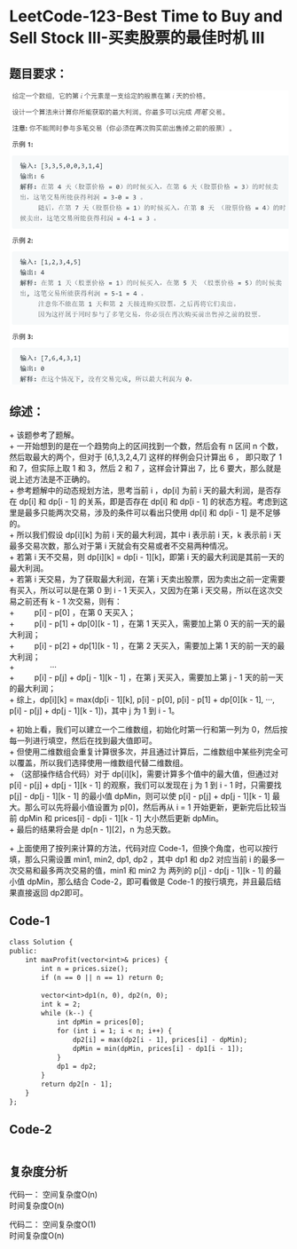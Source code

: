 # LeetCode-123-Best Time to Buy and Sell Stock III-买卖股票的最佳时机 III

## 题目要求：
![avatar](https://github.com/JakeChanFangZiyuan20/MyLeetCode/blob/master/img/123.png)

## 综述：  
\+ 该题参考了题解。  
\+ 一开始想到的是在一个趋势向上的区间找到一个数，然后会有 n 区间 n 个数，然后取最大的两个，但对于 [6,1,3,2,4,7] 这样的样例会只计算出 6 ， 即只取了 1 和 7，但实际上取 1 和 3，然后 2 和 7 ，这样会计算出 7，比 6 要大，那么就是说上述方法是不正确的。  
\+ 参考题解中的动态规划方法，思考当前 i ，dp[i] 为前 i 天的最大利润，是否存在 dp[i] 和 dp[i - 1] 的关系，即是否存在 dp[i] 和 dp[i - 1] 的状态方程。考虑到这里是最多只能两次交易，涉及的条件可以看出只使用 dp[i] 和 dp[i - 1] 是不足够的。  
\+ 所以我们假设 dp[i][k] 为前 i 天的最大利润，其中 i 表示前 i 天，k 表示前 i 天最多交易次数，那么对于第 i 天就会有交易或者不交易两种情况。  
\+ 若第 i 天不交易，则 dp[i][k] = dp[i - 1][k]，即第 i 天的最大利润是其前一天的最大利润。  
\+ 若第 i 天交易，为了获取最大利润，在第 i 天卖出股票，因为卖出之前一定需要有买入，所以可以是在第 0 到 i - 1 天买入，又因为在第 i 天交易，所以在这次交易之前还有 k - 1 次交易，则有：  
\+ &emsp;&emsp; p[i] - p[0] ，在第 0 天买入；  
\+ &emsp;&emsp; p[i] - p[1] + dp[0][k - 1] ，在第 1 天买入，需要加上第 0 天的前一天的最大利润；  
\+ &emsp;&emsp; p[i] - p[2] + dp[1][k - 1] ，在第 2 天买入，需要加上第 1 天的前一天的最大利润；  
\+ &emsp;&emsp;&emsp;&emsp; ···  
\+ &emsp;&emsp; p[i] - p[j] + dp[j - 1][k - 1] ，在第 j 天买入，需要加上第 j - 1 天的前一天的最大利润；  
\+ 综上，dp[i][k] = max(dp[i - 1][k], p[i] - p[0], p[i] - p[1] + dp[0][k - 1], ···, p[i] - p[j] + dp[j - 1][k - 1])，其中 j 为 1 到 i - 1。  
  
\+ 初始上看，我们可以建立一个二维数组，初始化时第一行和第一列为 0，然后按每一列进行填空，然后在找到最大值即可。  
\+ 但使用二维数组会重复计算很多次，并且通过计算后，二维数组中某些列完全可以覆盖，所以我们选择使用一维数组代替二维数组。  
\+ （这部操作结合代码）对于 dp[i][k]，需要计算多个值中的最大值，但通过对 p[i] - p[j] + dp[j - 1][k - 1] 的观察，我们可以发现在 j 为 1 到 i - 1 时，只需要找 p[j] - dp[j - 1][k - 1] 的最小值 dpMin，则可以使 p[i] - p[j] + dp[j - 1][k - 1] 最大。那么可以先将最小值设置为 p[0]，然后再从 i = 1 开始更新，更新完后比较当前 dpMin 和 prices[i] - dp[i - 1][k - 1] 大小然后更新 dpMin。  
\+ 最后的结果将会是 dp[n - 1][2]，n 为总天数。  
  
\+ 上面使用了按列来计算的方法，代码对应 Code-1，但换个角度，也可以按行填，那么只需设置 min1, min2, dp1, dp2 ，其中 dp1 和 dp2 对应当前 i 的最多一次交易和最多两次交易的值，min1 和 min2 为 两列的 p[j] - dp[j - 1][k - 1] 的最小值 dpMin，那么结合 Code-2，即可看做是  Code-1 的按行填充，并且最后结果直接返回 dp2即可。  

## Code-1
```
class Solution {
public:
    int maxProfit(vector<int>& prices) {
        int n = prices.size();
        if (n == 0 || n == 1) return 0;

        vector<int>dp1(n, 0), dp2(n, 0);
        int k = 2;
        while (k--) {
            int dpMin = prices[0];
            for (int i = 1; i < n; i++) {
                dp2[i] = max(dp2[i - 1], prices[i] - dpMin);
                dpMin = min(dpMin, prices[i] - dp1[i - 1]);
            }
            dp1 = dp2;
        }
        return dp2[n - 1];
    }
};
```

## Code-2
```
```

## 复杂度分析
代码一：
空间复杂度O(n)  
时间复杂度O(n)  

代码二：
空间复杂度O(1)  
时间复杂度O(n)  
